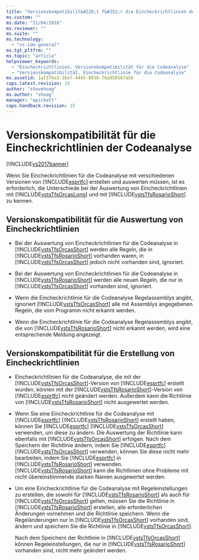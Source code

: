 ```yaml
---
title: "Versionskompatibilit&#228;t f&#252;r die Eincheckrichtlinien der Codeanalyse | Microsoft Docs"
ms.custom: ""
ms.date: "11/04/2016"
ms.reviewer: ""
ms.suite: ""
ms.technology: 
  - "vs-ide-general"
ms.tgt_pltfrm: ""
ms.topic: "article"
helpviewer_keywords: 
  - "Eincheckrichtlinien, Versionskompatibilität für die Codeanalyse"
  - "Versionskompatibilität, Eincheckrichtlinie für die Codeanalyse"
ms.assetid: 1af376e3-3be7-4445-803b-76a858567a5b
caps.latest.revision: 15
author: "stevehoag"
ms.author: "shoag"
manager: "wpickett"
caps.handback.revision: 15
---
```

# Versionskompatibilit&#228;t f&#252;r die Eincheckrichtlinien der Codeanalyse
[!INCLUDE[vs2017banner](../code-quality/includes/vs2017banner.md)]

Wenn Sie Eincheckrichtlinien für die Codeanalyse mit verschiedenen Versionen von [!INCLUDE[esprtfc](../code-quality/includes/esprtfc_md.md)] erstellen und auswerten müssen, ist es erforderlich, die Unterschiede bei der Auswertung von Eincheckrichtlinien mit [!INCLUDE[vstsTfsOrcasLong](../code-quality/includes/vststfsorcaslong_md.md)] und mit [!INCLUDE[vstsTfsRosarioShort](../code-quality/includes/vststfsrosarioshort_md.md)] zu kennen.  
  
## Versionskompatibilität für die Auswertung von Eincheckrichtlinien  
  
-   Bei der Auswertung von Eincheckrichtlinien für die Codeanalyse in [!INCLUDE[vstsTfsOrcasShort](../code-quality/includes/vststfsorcasshort_md.md)] werden alle Regeln, die in [!INCLUDE[vstsTfsRosarioShort](../code-quality/includes/vststfsrosarioshort_md.md)] vorhanden waren, in [!INCLUDE[vstsTfsOrcasShort](../code-quality/includes/vststfsorcasshort_md.md)] jedoch nicht vorhanden sind, ignoriert.  
  
-   Bei der Auswertung von Eincheckrichtlinien für die Codeanalyse in [!INCLUDE[vstsTfsRosarioShort](../code-quality/includes/vststfsrosarioshort_md.md)] werden alle neuen Regeln, die nur in [!INCLUDE[vstsTfsOrcasShort](../code-quality/includes/vststfsorcasshort_md.md)] vorhanden sind, ignoriert.  
  
-   Wenn die Eincheckrichtlinie für die Codeanalyse Regelassemblys angibt, ignoriert [!INCLUDE[vstsTfsOrcasShort](../code-quality/includes/vststfsorcasshort_md.md)] alle mit Assemblys angegebenen Regeln, die vom Programm nicht erkannt werden.  
  
-   Wenn die Eincheckrichtlinie für die Codeanalyse Regelassemblys angibt, die von [!INCLUDE[vstsTfsRosarioShort](../code-quality/includes/vststfsrosarioshort_md.md)] nicht erkannt werden, wird eine entsprechende Meldung angezeigt.  
  
## Versionskompatibilität für die Erstellung von Eincheckrichtlinien  
  
-   Eincheckrichtlinien für die Codeanalyse, die mit der [!INCLUDE[vstsTfsOrcasShort](../code-quality/includes/vststfsorcasshort_md.md)]\-Version von [!INCLUDE[esprtfc](../code-quality/includes/esprtfc_md.md)] erstellt wurden, können mit der [!INCLUDE[vstsTfsRosarioShort](../code-quality/includes/vststfsrosarioshort_md.md)]\-Version von [!INCLUDE[esprtfc](../code-quality/includes/esprtfc_md.md)] nicht geändert werden.  Außerdem kann die Richtlinie von [!INCLUDE[vstsTfsRosarioShort](../code-quality/includes/vststfsrosarioshort_md.md)] nicht ausgewertet werden.  
  
-   Wenn Sie eine Eincheckrichtlinie für die Codeanalyse mit [!INCLUDE[esprtfc](../code-quality/includes/esprtfc_md.md)] [!INCLUDE[vstsTfsRosarioShort](../code-quality/includes/vststfsrosarioshort_md.md)] erstellt haben, können Sie [!INCLUDE[esprtfc](../code-quality/includes/esprtfc_md.md)] [!INCLUDE[vstsTfsOrcasShort](../code-quality/includes/vststfsorcasshort_md.md)] verwenden, um diese zu ändern. Die Auswertung der Richtlinie kann ebenfalls mit [!INCLUDE[vstsTfsOrcasShort](../code-quality/includes/vststfsorcasshort_md.md)] erfolgen.  Nach dem Speichern der Richtlinie ändern, indem Sie [!INCLUDE[esprtfc](../code-quality/includes/esprtfc_md.md)][!INCLUDE[vstsTfsOrcasShort](../code-quality/includes/vststfsorcasshort_md.md)] verwenden, können Sie diese nicht mehr bearbeiten, indem Sie [!INCLUDE[esprtfc](../code-quality/includes/esprtfc_md.md)] in [!INCLUDE[vstsTfsRosarioShort](../code-quality/includes/vststfsrosarioshort_md.md)] verwenden.  [!INCLUDE[vstsTfsRosarioShort](../code-quality/includes/vststfsrosarioshort_md.md)] kann die Richtlinien ohne Probleme mit nicht übereinstimmende starken Namen ausgewertet werden.  
  
-   Um eine Eincheckrichtlinie für die Codeanalyse mit Regeleinstellungen zu erstellen, die sowohl für [!INCLUDE[vstsTfsRosarioShort](../code-quality/includes/vststfsrosarioshort_md.md)] als auch für [!INCLUDE[vstsTfsOrcasShort](../code-quality/includes/vststfsorcasshort_md.md)] gelten, müssen Sie die Richtlinie in [!INCLUDE[vstsTfsRosarioShort](../code-quality/includes/vststfsrosarioshort_md.md)] erstellen, alle erforderlichen Änderungen vornehmen und die Richtlinie speichern.  Wenn die Regeländerungen nur in [!INCLUDE[vstsTfsOrcasShort](../code-quality/includes/vststfsorcasshort_md.md)] vorhanden sind, ändern und speichern Sie die Richtlinie in [!INCLUDE[vstsTfsOrcasShort](../code-quality/includes/vststfsorcasshort_md.md)].  
  
     Nach dem Speichern der Richtlinie in [!INCLUDE[vstsTfsOrcasShort](../code-quality/includes/vststfsorcasshort_md.md)] können Regeleinstellungen, die nur in [!INCLUDE[vstsTfsRosarioShort](../code-quality/includes/vststfsrosarioshort_md.md)] vorhanden sind, nicht mehr geändert werden.